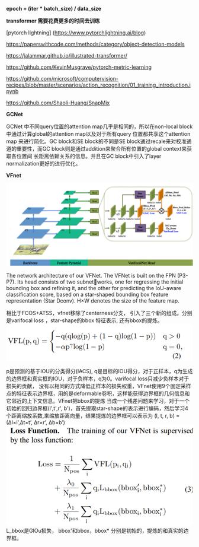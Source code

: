 **epoch = (iter * batch_size) / data_size**

**transformer 需要花费更多的时间去训练**

[pytorch lightning] (https://www.pytorchlightning.ai/blog)

https://paperswithcode.com/methods/category/object-detection-models

https://jalammar.github.io/illustrated-transformer/

https://github.com/KevinMusgrave/pytorch-metric-learning

https://github.com/microsoft/computervision-recipes/blob/master/scenarios/action_recognition/01_training_introduction.ipynb

https://github.com/Shaoli-Huang/SnapMix

**GCNet**

GCNet 中不同query位置的attention map几乎是相同的，所以在non-local block中通过计算global的attention map以及对于所有query 位置都共享这个attention map
来进行简化。GC block和SE block的不同是SE block通过recale来对校准通道的重要性，而GC block则是通过addition来聚合所有位置的global context来获取各位置间
长距离依赖关系的信息。并且在GC block中引入了layer normalization更好的进行优化。

**VFnet**

![image](https://github.com/chang4869/deep-learning/blob/gh-pages/0.png)

The network architecture of our VFNet. The VFNet is built on the FPN (P3-P7). Its head consists of two subnetworks, one for regressing the initial bounding box and refining it, and the other for predicting the IoU-aware classification
score, based on a star-shaped bounding box feature representation (Star Dconv). H×W denotes the size of the feature map.

相比于FCOS+ATSS，vfnet移除了centerness分支， 引入了三个新的组成。分别是varifocal loss ，star-shape的bbox 特征表示, 还有bbox的提炼。
![image](https://github.com/chang4869/deep-learning/blob/gh-pages/%E5%B1%8F%E5%B9%95%E6%88%AA%E5%9B%BE%202020-12-29%20142647.png)

p是预测的基于IOU的分类得分(IACS), q是目标的IOU得分，对于正样本，q为生成的边界框和真实框的IOU，对于负样本，q为0。varifocal loss只减少负样本对于损失的贡献，
没有以相同的方式降低正样本的损失权重，VFnet使用9个固定采样点的特征表示边界框，用的是deformable卷积，这样能获得边界框的几何信息和它邻近的上下文信息。VFnet把bbox的提炼
当成一个残差问题来学习，对于一个初始的回归边界框(l',t',r', b')，首先提取star-shape的表示进行编码，然后学习4个距离缩放系数,来缩放距离向量，结果提炼的边界框可以表示为
(l, t, r, b) = (∆l×l’,∆t×t’, ∆r×r’, ∆b×b’)
![image](https://github.com/chang4869/deep-learning/blob/gh-pages/1.png)
L_bbox是GIOu损失， bbox'和bbox，bbox* 分别是初始的，提炼的和真实的边界框。

